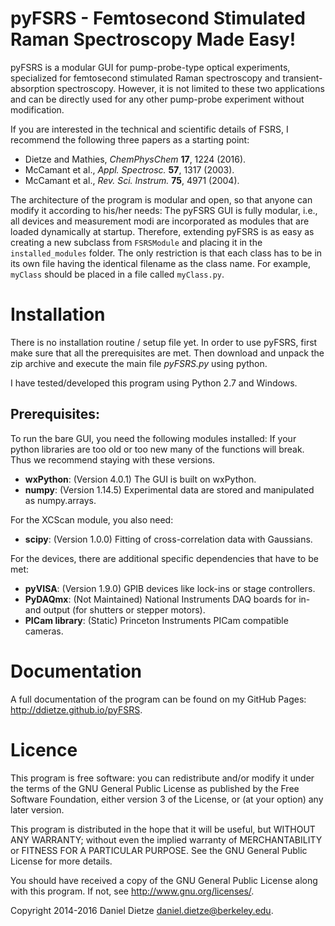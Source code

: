 pyFSRS - Femtosecond Stimulated Raman Spectroscopy Made Easy!
=============================================================

pyFSRS is a modular GUI for pump-probe-type optical experiments, specialized for
femtosecond stimulated Raman spectroscopy and transient-absorption spectroscopy.
However, it is not limited to these two applications and can be directly used for
any other pump-probe experiment without modification.

If you are interested in the technical and scientific details of FSRS, I recommend the following three papers as a starting point:

* Dietze and Mathies, *ChemPhysChem* **17**, 1224 (2016).
* McCamant et al., *Appl. Spectrosc.* **57**, 1317 (2003).
* McCamant et al., *Rev. Sci. Instrum.* **75**, 4971 (2004).

The architecture of the program is modular and open, so that anyone can modify it according
to his/her needs: The pyFSRS GUI is fully modular, i.e., all devices and measurement modi are
incorporated as modules that are loaded dynamically at startup. Therefore, extending pyFSRS is as easy
as creating a new subclass from `FSRSModule` and placing it in the `installed_modules` folder. The only
restriction is that each class has to be in its own file having the identical filename as the class name.
For example, `myClass` should be placed in a file called `myClass.py`.

Installation
============

There is no installation routine / setup file yet.
In order to use pyFSRS, first make sure that all the prerequisites are met.
Then download and unpack the zip archive and execute the main file *pyFSRS.py* using python.

I have tested/developed this program using Python 2.7 and Windows.

Prerequisites:
--------------

To run the bare GUI, you need the following modules installed:
   If your python libraries are too old or too new many of the functions 
   will break. Thus we recommend staying with these versions.

* **wxPython**: (Version 4.0.1) The GUI is built on wxPython.
* **numpy**: (Version 1.14.5) Experimental data are stored and manipulated as numpy.arrays.

For the XCScan module, you also need:

* **scipy**: (Version 1.0.0) Fitting of cross-correlation data with Gaussians.

For the devices, there are additional specific dependencies that have to be met:

* **pyVISA**: (Version 1.9.0) GPIB devices like lock-ins or stage controllers.
* **PyDAQmx**: (Not Maintained) National Instruments DAQ boards for in- and output (for shutters or stepper motors).
* **PICam library**: (Static) Princeton Instruments PICam compatible cameras.

Documentation
=============

A full documentation of the program can be found on my GitHub Pages: <http://ddietze.github.io/pyFSRS>.

Licence
=======

This program is free software: you can redistribute and/or modify
it under the terms of the GNU General Public License as published by
the Free Software Foundation, either version 3 of the License, or
(at your option) any later version.

This program is distributed in the hope that it will be useful,
but WITHOUT ANY WARRANTY; without even the implied warranty of
MERCHANTABILITY or FITNESS FOR A PARTICULAR PURPOSE.  See the
GNU General Public License for more details.

You should have received a copy of the GNU General Public License
along with this program.  If not, see <http://www.gnu.org/licenses/>.

Copyright 2014-2016 Daniel Dietze <daniel.dietze@berkeley.edu>.
